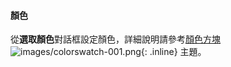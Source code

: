 #### 顏色
從**選取顏色**對話框設定顏色，詳細說明請參考[顏色方塊](select-color.html) ![images/colorswatch-001.png](images/colorswatch-001.png){: .inline} 主題。
